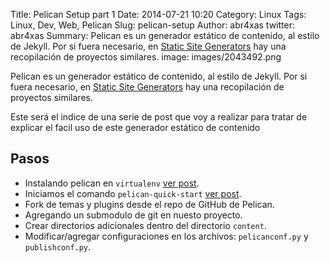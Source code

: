 Title: Pelican Setup part 1
Date: 2014-07-21 10:20
Category: Linux
Tags: Linux, Dev, Web, Pelican
Slug: pelican-setup
Author: abr4xas
twitter: abr4xas
Summary: Pelican es un generador estático de contenido, al estilo de Jekyll. Por si fuera necesario, en [Static Site Generators](http://staticsitegenerators.net/) hay una recopilación de proyectos similares.
image: images/2043492.png

Pelican es un generador estático de contenido, al estilo de Jekyll. Por si fuera necesario, en [Static Site Generators](http://staticsitegenerators.net/) hay una recopilación de proyectos similares.

Este será el indice de una serie de post que voy a realizar para tratar de explicar el facil uso de este generador estático de contenido

## Pasos

* Instalando pelican en ```virtualenv``` [ver post](http://blog.abr4xas.org/pelican-setup-virtualenv.html "Ver Post").
* Iniciamos el comando ```pelican-quick-start``` [ver post](http://blog.abr4xas.org/pelican-setup-quickstart.html "Ver Post").
* Fork de temas y plugins desde el repo de GitHub de Pelican.
* Agregando un submodulo de git en nuesto proyecto.
* Crear directorios adicionales dentro del directorio ```content```.
* Modificar/agregar configuraciones en los archivos: ```pelicanconf.py``` y ```publishconf.py```.
